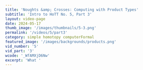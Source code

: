 ```yaml
---
title: 'Noughts &amp; Crosses: Computing with Product Types'
subtitle: 'Intro to HoTT No. 5, Part 3'
layout: video-page
date: 2024-05-17
thumb_image: '/images/thumbnails/5-3.png'
permalink: '/videos/5/part3'
category: simple homotopy computerFormal
featured_image: '/images/backgrounds/products.png'
vid_number: '5'
vid_part: '3'
wcode: '_WfAMXjD6Nw'
excerpt: 'What '
---
```


